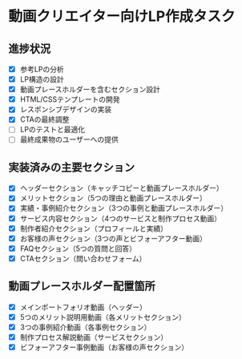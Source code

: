 # 動画クリエイター向けLP作成タスク

## 進捗状況
- [x] 参考LPの分析
- [x] LP構造の設計
- [x] 動画プレースホルダーを含むセクション設計
- [x] HTML/CSSテンプレートの開発
- [x] レスポンシブデザインの実装
- [x] CTAの最終調整
- [ ] LPのテストと最適化
- [ ] 最終成果物のユーザーへの提供

## 実装済みの主要セクション
- [x] ヘッダーセクション（キャッチコピーと動画プレースホルダー）
- [x] メリットセクション（5つの理由と動画プレースホルダー）
- [x] 実績・事例紹介セクション（3つの事例と動画プレースホルダー）
- [x] サービス内容セクション（4つのサービスと制作プロセス動画）
- [x] 制作者紹介セクション（プロフィールと実績）
- [x] お客様の声セクション（3つの声とビフォーアフター動画）
- [x] FAQセクション（5つの質問と回答）
- [x] CTAセクション（問い合わせフォーム）

## 動画プレースホルダー配置箇所
- [x] メインポートフォリオ動画（ヘッダー）
- [x] 5つのメリット説明用動画（各メリットセクション）
- [x] 3つの事例紹介動画（各事例セクション）
- [x] 制作プロセス解説動画（サービスセクション）
- [x] ビフォーアフター事例動画（お客様の声セクション）
